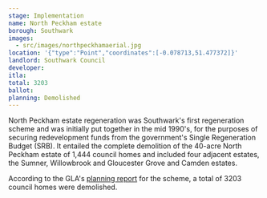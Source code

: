 ```yaml
---
stage: Implementation 
name: North Peckham estate 
borough: Southwark
images:
  - src/images/northpeckhamaerial.jpg
location: '{"type":"Point","coordinates":[-0.078713,51.477372]}'
landlord: Southwark Council
developer:
itla:
total: 3203
ballot:
planning: Demolished
---
```

North Peckham estate regeneration was Southwark's first regeneration scheme and was initially put together in the mid 1990's, for the purposes of securing redevelopment funds from the government's Single Regeneration Budget (SRB). It entailed the complete demolition of the 40-acre North Peckham estate of 1,444 council homes and included four adjacent estates, the Sumner, Willowbrook and Gloucester Grove and Camden estates.

According to the GLA's [planning report](https://www.35percent.org/img/five_estates_peckham_report.pdf) for the scheme, a total of 3203 council homes were demolished.
